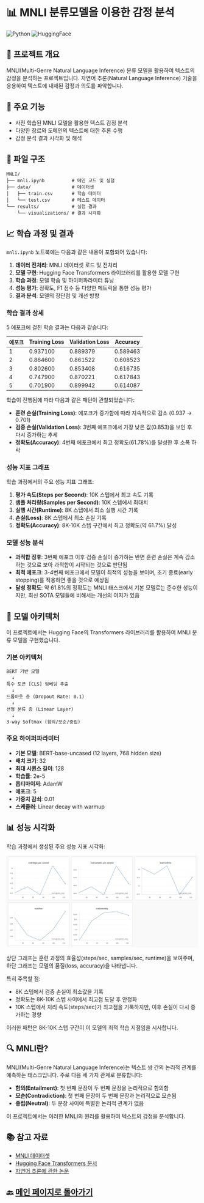 # 📊 MNLI 분류모델을 이용한 감정 분석

![Python](https://img.shields.io/badge/Python-3.8+-blue.svg)
![HuggingFace](https://img.shields.io/badge/HuggingFace-Transformers-orange.svg)

## 📝 프로젝트 개요

MNLI(Multi-Genre Natural Language Inference) 분류 모델을 활용하여 텍스트의 감정을 분석하는 프로젝트입니다. 자연어 추론(Natural Language Inference) 기술을 응용하여 텍스트에 내재된 감정과 의도를 파악합니다.

## 🎯 주요 기능

- 사전 학습된 MNLI 모델을 활용한 텍스트 감정 분석
- 다양한 장르와 도메인의 텍스트에 대한 추론 수행
- 감정 분석 결과 시각화 및 해석

## 📁 파일 구조

```
MNLI/
├── mnli.ipynb          # 메인 코드 및 실험
├── data/               # 데이터셋
│   ├── train.csv       # 학습 데이터
│   └── test.csv        # 테스트 데이터
└── results/            # 실험 결과
    └── visualizations/ # 결과 시각화
```

## 📈 학습 과정 및 결과

`mnli.ipynb` 노트북에는 다음과 같은 내용이 포함되어 있습니다:

1. **데이터 전처리**: MNLI 데이터셋 로드 및 전처리
2. **모델 구현**: Hugging Face Transformers 라이브러리를 활용한 모델 구현
3. **학습 과정**: 모델 학습 및 하이퍼파라미터 튜닝
4. **성능 평가**: 정확도, F1 점수 등 다양한 메트릭을 통한 성능 평가
5. **결과 분석**: 모델의 장단점 및 개선 방향

### 학습 결과 상세

5 에포크에 걸친 학습 결과는 다음과 같습니다:

| 에포크 | Training Loss | Validation Loss | Accuracy |
|-------|--------------|----------------|----------|
| 1     | 0.937100     | 0.889379       | 0.589463 |
| 2     | 0.864600     | 0.861522       | 0.608523 |
| 3     | 0.802600     | 0.853408       | 0.616735 |
| 4     | 0.747900     | 0.870221       | 0.617843 |
| 5     | 0.701900     | 0.899942       | 0.614087 |

학습이 진행됨에 따라 다음과 같은 패턴이 관찰되었습니다:
- **훈련 손실(Training Loss)**: 에포크가 증가함에 따라 지속적으로 감소 (0.937 → 0.701)
- **검증 손실(Validation Loss)**: 3번째 에포크에서 가장 낮은 값(0.853)을 보인 후 다시 증가하는 추세
- **정확도(Accuracy)**: 4번째 에포크에서 최고 정확도(61.78%)를 달성한 후 소폭 하락

### 성능 지표 그래프

학습 과정에서의 주요 성능 지표 그래프:

1. **평가 속도(Steps per Second)**: 10K 스텝에서 최고 속도 기록
2. **샘플 처리량(Samples per Second)**: 10K 스텝에서 최대치
3. **실행 시간(Runtime)**: 8K 스텝에서 최소 실행 시간 기록
4. **손실(Loss)**: 8K 스텝에서 최소 손실 기록
5. **정확도(Accuracy)**: 8K-10K 스텝 구간에서 최고 정확도(약 61.7%) 달성

### 모델 성능 분석

- **과적합 징후**: 3번째 에포크 이후 검증 손실이 증가하는 반면 훈련 손실은 계속 감소하는 것으로 보아 과적합이 시작되는 것으로 판단됨
- **최적 에포크**: 3-4번째 에포크에서 모델이 최적의 성능을 보이며, 조기 종료(early stopping)를 적용하면 좋을 것으로 예상됨
- **달성 정확도**: 약 61.8%의 정확도는 MNLI 태스크에서 기본 모델로는 준수한 성능이지만, 최신 SOTA 모델들에 비해서는 개선의 여지가 있음

## 🧠 모델 아키텍처

이 프로젝트에서는 Hugging Face의 Transformers 라이브러리를 활용하여 MNLI 분류 모델을 구현했습니다.

### 기본 아키텍처

```
BERT 기반 모델
  ↓
특수 토큰 [CLS] 임베딩 추출
  ↓
드롭아웃 층 (Dropout Rate: 0.1)
  ↓
선형 분류 층 (Linear Layer)
  ↓
3-way Softmax (함의/모순/중립)
```

### 주요 하이퍼파라미터

- **기본 모델**: BERT-base-uncased (12 layers, 768 hidden size)
- **배치 크기**: 32
- **최대 시퀀스 길이**: 128
- **학습률**: 2e-5
- **옵티마이저**: AdamW
- **에포크**: 5
- **가중치 감쇠**: 0.01
- **스케줄러**: Linear decay with warmup


## 📊 성능 시각화

학습 과정에서 생성된 주요 성능 지표 시각화:

![MNLI 학습 그래프](image.png)

상단 그래프는 훈련 과정의 효율성(steps/sec, samples/sec, runtime)을 보여주며, 하단 그래프는 모델의 품질(loss, accuracy)을 나타냅니다.

특히 주목할 점:
- 8K 스텝에서 검증 손실이 최소값을 기록
- 정확도는 8K-10K 스텝 사이에서 최고점 도달 후 안정화
- 10K 스텝에서 처리 속도(steps/sec)가 최고점을 기록하지만, 이후 손실이 다시 증가하는 경향

이러한 패턴은 8K-10K 스텝 구간이 이 모델의 최적 학습 지점임을 시사합니다.


## 🔍 MNLI란?

MNLI(Multi-Genre Natural Language Inference)는 텍스트 쌍 간의 논리적 관계를 예측하는 태스크입니다. 주로 다음 세 가지 관계로 분류합니다:

- **함의(Entailment)**: 첫 번째 문장이 두 번째 문장을 논리적으로 함의함
- **모순(Contradiction)**: 첫 번째 문장이 두 번째 문장과 논리적으로 모순됨
- **중립(Neutral)**: 두 문장 사이에 특별한 논리적 관계가 없음

이 프로젝트에서는 이러한 MNLI의 원리를 활용하여 텍스트의 감정을 분석합니다.

## 📚 참고 자료

- [MNLI 데이터셋](https://cims.nyu.edu/~sbowman/multinli/)
- [Hugging Face Transformers 문서](https://huggingface.co/docs/transformers/index)
- [자연어 추론에 관한 논문](https://arxiv.org/abs/1704.05426)

## 🔙 [메인 페이지로 돌아가기](../README.md)
